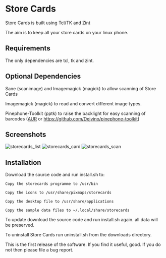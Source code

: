 # Store Cards

Store Cards is built using Tcl/TK and Zint

The aim is to keep all your store cards on your linux phone.

## Requirements
The only dependencies are tcl, tk and zint.

## Optional Dependencies
Sane (scanimage) and Imagemagick (magick) to allow scanning of Store Cards

Imagemagick (magick) to read and convert different image types.

Pinephone-Toolkit (pptk) to raise the backlight for easy scanning of barcodes ([AUR](https://aur.archlinux.org/packages/pinephone-toolkit-git/) or https://github.com/Dejvino/pinephone-toolkit)

## Screenshots

![storecards_list](https://github.com/fdservices/storecards/assets/3006039/f5562f96-ec8b-4d9b-84b8-4c71c6a1d337)   ![storecards_card](https://github.com/fdservices/storecards/assets/3006039/f7f2e043-c2fd-4d9e-b6af-acc5b68aba19)   ![storecards_scan](https://github.com/fdservices/storecards/assets/3006039/ac6e1144-4b9d-4693-ab69-8fa6aff34688)



## Installation

Download the source code and run install.sh to:

	Copy the storecards programme to /usr/bin

	Copy the icons to /usr/share/pixmaps/storecards

	Copy the desktop file to /usr/share/applications

	Copy the sample data files to ~/.local/share/storecards

To update download the source code and run install.sh again. all data will be preserved.

To uninstall Store Cards run uninstall.sh from the downloads directory.


This is the first release of the software. If you find it useful, good. If you do not then please file a bug report.
